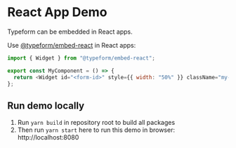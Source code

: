 # React App Demo

Typeform can be embedded in React apps.

Use [@typeform/embed-react](../embed-react) in React apps:

```javascript
import { Widget } from "@typeform/embed-react";

export const MyComponent = () => {
  return <Widget id="<form-id>" style={{ width: "50%" }} className="my-form" />;
};
```

## Run demo locally

1. Run `yarn build` in repository root to build all packages
2. Then run `yarn start` here to run this demo in browser: http://localhost:8080
